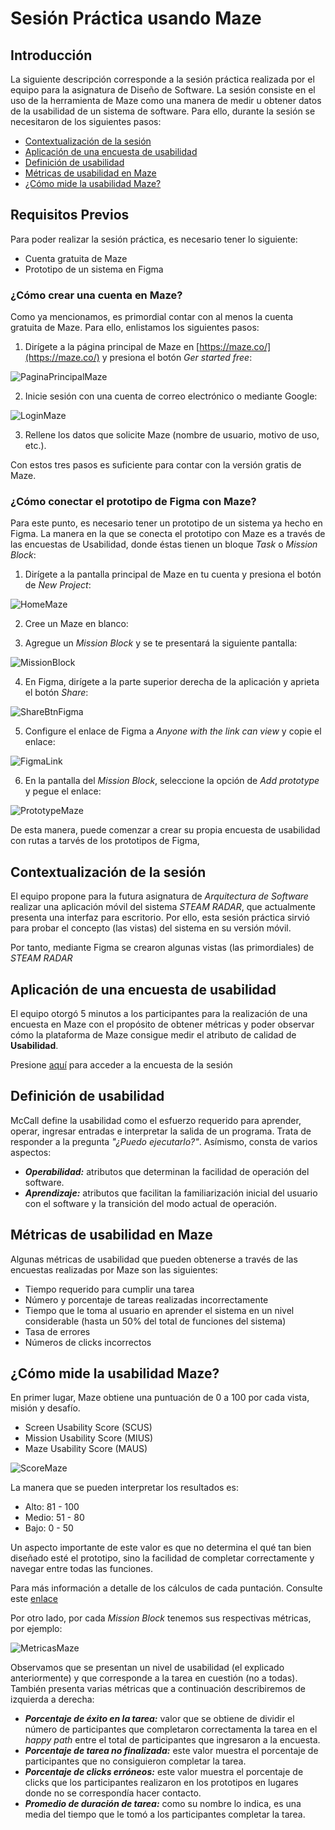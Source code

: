# Sesión Práctica usando Maze

## Introducción
La siguiente descripción corresponde a la sesión práctica realizada por el equipo para la asignatura de Diseño de Software. La sesión consiste en el uso de la herramienta de Maze como una manera de medir u obtener datos de la usabilidad de un sistema de software. Para ello, durante la sesión se necesitaron de los siguientes pasos:

* [Contextualización de la sesión](#contextualización-de-la-sesión)
* [Aplicación de una encuesta de usabilidad](#aplicación-de-una-encuesta-de-usabilidad)
* [Definición de usabilidad](#definición-de-usabilidad)
* [Métricas de usabilidad en Maze](#métricas-de-usabilidad-en-maze)
* [¿Cómo mide la usabilidad Maze?](#cómo-mide-la-usabilidad-maze)

## Requisitos Previos
Para poder realizar la sesión práctica, es necesario tener lo siguiente:

* Cuenta gratuita de Maze
* Prototipo de un sistema en Figma

### ¿Cómo crear una cuenta en Maze?
Como ya mencionamos, es primordial contar con al menos la cuenta gratuita de Maze. Para ello, enlistamos los siguientes pasos:

1. Dirígete a la página principal de Maze en [https://maze.co/](https://maze.co/) y presiona el botón *Ger started free*:

![PaginaPrincipalMaze](images/PaginaPrincipalMaze.jpeg)

2. Inicie sesión con una cuenta de correo electrónico o mediante Google:

![LoginMaze](images/LoginMaze.jpeg)

3. Rellene los datos que solicite Maze (nombre de usuario, motivo de uso, etc.).

Con estos tres pasos es suficiente para contar con la versión gratis de Maze.

### ¿Cómo conectar el prototipo de Figma con Maze?
Para este punto, es necesario tener un prototipo de un sistema ya hecho en Figma. La manera en la que se conecta el prototipo con Maze es a través de las encuestas de Usabilidad, donde éstas tienen un bloque *Task* o *Mission Block*:

1. Dirígete a la pantalla principal de Maze en tu cuenta y presiona el botón de *New Project*:

![HomeMaze](images/HomeMaze.jpeg)

2. Cree un Maze en blanco:

3. Agregue un *Mission Block* y se te presentará la siguiente pantalla:

![MissionBlock](images/MissionBlock.jpeg)

4. En Figma, dirígete a la parte superior derecha de la aplicación y aprieta el botón *Share*:

![ShareBtnFigma](images/ShareBtnFigma.jpeg)

5. Configure el enlace de Figma a *Anyone with the link can view* y copie el enlace:

![FigmaLink](images/FigmaLink.jpeg)

6. En la pantalla del *Mission Block*, seleccione la opción de *Add prototype* y pegue el enlace:

![PrototypeMaze](images/PrototypeMaze.jpeg)


De esta manera, puede comenzar a crear su propia encuesta de usabilidad con rutas a tarvés de los prototipos de Figma,

## Contextualización de la sesión
El equipo propone para la futura asignatura de *Arquitectura de Software* realizar una aplicación móvil del sistema *STEAM RADAR*, que actualmente presenta una interfaz para escritorio. Por ello, esta sesión práctica sirvió para probar el concepto (las vistas) del sistema en su versión móvil.

Por tanto, mediante Figma se crearon algunas vistas (las primordiales) de *STEAM RADAR*

## Aplicación de una encuesta de usabilidad
El equipo otorgó 5 minutos a los participantes para la realización de una encuesta en Maze con el propósito de obtener métricas y poder observar cómo la plataforma de Maze consigue medir el atributo de calidad de **Usabilidad**.

Presione [aquí](https://t.maze.co/236620419) para acceder a la encuesta de la sesión

## Definición de usabilidad
McCall define la usabilidad como el esfuerzo requerido para aprender, operar, ingresar entradas e interpretar la salida de un programa. Trata de responder a la pregunta *_"¿Puedo ejecutarlo?"_*. Asímismo, consta de varios aspectos:
* **_Operabilidad:_** atributos que determinan la facilidad de operación del software.
* **_Aprendizaje:_** atributos que facilitan la familiarización inicial del usuario con el software y la transición del modo actual de operación.

## Métricas de usabilidad en Maze
Algunas métricas de usabilidad que pueden obtenerse a través de las encuestas realizadas por Maze son las siguientes:

* Tiempo requerido para cumplir una tarea
* Número y porcentaje de tareas realizadas incorrectamente
* Tiempo que le toma al usuario en aprender el sistema en un nivel considerable (hasta un 50% del total de funciones del sistema)
* Tasa de errores
* Números de clicks incorrectos

## ¿Cómo mide la usabilidad Maze?
En primer lugar, Maze obtiene una puntuación de 0 a 100 por cada vista, misión y desafío.
* Screen Usability Score (SCUS)
* Mission Usability Score (MIUS)
* Maze Usability Score (MAUS)
 
![ScoreMaze](images/ScoreMaze.jpeg)

La manera que se pueden interpretar los resultados es:
* Alto: 81 - 100
* Medio: 51 - 80
* Bajo: 0 - 50

Un aspecto importante de este valor es que no determina el qué tan bien diseñado esté el prototipo, sino la facilidad de completar correctamente y navegar entre todas las funciones.

Para más información a detalle de los cálculos de cada puntación. Consulte este [enlace](https://help.maze.co/hc/en-us/articles/360052723353-How-your-Usability-Score-is-calculated?_gl=1*1c60cm4*_gcl_au*OTkxMTgwMjQ0LjE3MTUxMDQ1NjA.)

Por otro lado, por cada *Mission Block* tenemos sus respectivas métricas, por ejemplo:

![MetricasMaze](images/MétricasMaze.jpeg)

Observamos que se presentan un nivel de usabilidad (el explicado anteriormente) y que corresponde a la tarea en cuestión (no a todas). También presenta varias métricas que a continuación describiremos de izquierda a derecha:

* **_Porcentaje de éxito en la tarea:_** valor que se obtiene de dividir el número de participantes que completaron correctamenta la tarea en el *happy path* entre el total de participantes que ingresaron a la encuesta.
* **_Porcentaje de tarea no finalizada:_** este valor muestra el porcentaje de participantes que no consiguieron completar la tarea.
* **_Porcentaje de clicks erróneos:_**  este valor muestra el porcentaje de clicks que los participantes realizaron en los prototipos en lugares donde no se correspondía hacer contacto.
* **_Promedio de duración de tarea:_** como su nombre lo indica, es una media del tiempo que le tomó a los participantes completar la tarea.



